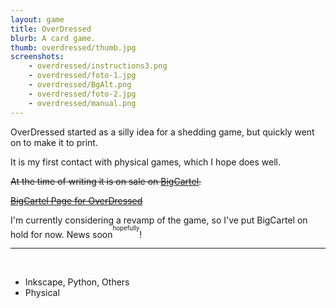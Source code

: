 ```yaml
---
layout: game
title: OverDressed
blurb: A card game.
thumb: overdressed/thumb.jpg
screenshots:
    - overdressed/instructions3.png
    - overdressed/foto-1.jpg
    - overdressed/BgAlt.png
    - overdressed/foto-2.jpg
    - overdressed/manual.png
---
```


OverDressed started as a silly idea for a shedding game,
but quickly went on to make it to print.

It is my first contact with physical games, which I hope
does well.

~~At the time of writing it is on sale on [BigCartel][BC].~~ 

~~[BigCartel Page for OverDressed][buy]~~ 

I'm currently considering a revamp of the game, so I've put BigCartel on hold for now. News soon<sup><sup>hopefully</sup></sup>!

---

<br>

- Inkscape, Python, Others
- Physical

[BC]: http://miguelmurca.bigcartel.com/
[buy]: http://miguelmurca.bigcartel.com/product/over-dressed